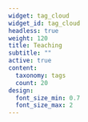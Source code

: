```yaml
---
widget: tag_cloud
widget_id: tag_cloud
headless: true
weight: 120
title: Teaching
subtitle: ""
active: true
content:
  taxonomy: tags
  count: 20
design:
  font_size_min: 0.7
  font_size_max: 2
---
```

